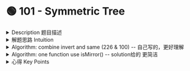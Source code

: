 # 🟢 101 - Symmetric Tree

<details>

<summary>Description 题目描述 </summary>

Given a binary tree, check whether it is a mirror of itself (ie, symmetric around its center).

<pre class="language-c"><code class="lang-c">    1
   / \
  2   2      => symmetric
 / \ / \
<strong>3  4 4  3
</strong></code></pre>

```c
    1
   / \
  2   2      => NOT symmetric
   \   \
   3    3
```

```
    1
   / \
  2   2      =>  symmetric
 /     \
3       3
```

</details>

<details>

<summary>解题思路 Intuition </summary>

* Symmetric: 是不是invert 左右两个sub tree之后 判断是否相等呢? 应该不是，因为example 2里边就不是
* ✅我觉得这道题最重要的就是找到symmetric的特征
  * null node: return true
  * one node: return true -> leaf node
  * left child/right child是null -> 好像也不好判断
* ✅总觉得和same tree和invert tree有点相似
  * <mark style="color:red;">啊！recursion: 先invert right sub tree -> compare with left sub tree to see if they are same</mark>
  * 226: invert binary tree&#x20;
  * 100: same tree

</details>

<details>

<summary>Algorithm: combine invert and same (226 &#x26; 100) -- 自己写的，更好理解</summary>

* recursion的实现: \
  <mark style="color:yellow;">**通过 helper method 来实现recursion,**</mark> \ <mark style="color:yellow;">**main function里不需要recursion**</mark>

<!---->

* singly layer logic: -> 卡
  * <mark style="color:red;">INVERT right sub tree -> compare with left sub tree to see if they are SAME</mark>
  * <mark style="color:red;">两个问题的结合 226 & 100</mark>
* Line15 不需要的原因：在检查left sub tree 和inverted后的right sub tree是否same时候已经隐含地检查了左子树和右子树是否symmetric。

<pre class="language-java" data-line-numbers><code class="lang-java">class Solution {
    public boolean isSymmetric(TreeNode root) {
        // termination condition
        if (root == null) {
            return true;
        }
        if (root.left == null &#x26;&#x26; root.right == null) {
            return true;
        }
        
        // singly layer logic:
        // recursion的体现:
        return isSameTree(root.left, invertTree(root.right))
        // 这里不需要因为自带recursion        
        // <a data-footnote-ref href="#user-content-fn-1">return isSymmetric(root.left) &#x26;&#x26; isSymmetric(root.right);</a>
    }
    
    // also use recursion
    private boolean isSameTree(TreeNode p, TreeNode q) {
        if (p == null &#x26;&#x26; q == null) {
            return true;
        }
        if (p == null || q == null) {
            return false;
        }
        
        // singly layer logic: the value of root is same
        if (p.val != q.val) {  // => 用不等于
            return false;
        }
        // recursion的实现
        return isSameTree(p.left, q.left) &#x26;&#x26; isSameTree(p.right, q.right);
    }
    
    // also use recursion
    private TreeNode invertTree(TreeNode root) {
        // termination condition
        if (root == null) {
            return null;
        }
        // singly layer logic: swap the left and right subtree
        TreeNode tempNode = root.left;
        root.left = root.right;
        root.right = tempNode; 
        
        // recursion的实现
        invertTree(root.left);
        invertTree(root.right);
    
        return root;
    }
}
</code></pre>

</details>

<details>

<summary>Algorithm:  one function use isMirror() -- solution给的 更简洁</summary>

<pre class="language-java"><code class="lang-java">public boolean isSymmetric(TreeNode root) {
    if (root == null) {
        return true;
    }
    return isMirror(root.left, root.right);
}
// helper method: recursion
private boolean isMirror(TreeNode p, TreeNode q) {
    // termination condition
    if (p == null || q == null) { // either of the treeNode is null
        return false;
    }
    if (p == null &#x26;&#x26; q == null) { // leaf node
        return true;
    }
    // singly layer condition &#x26; recursion的实现
    return (p.val == q.val) 
            &#x26;&#x26; <a data-footnote-ref href="#user-content-fn-2">isMirror(p.left, q.right) </a>
            &#x26;&#x26; <a data-footnote-ref href="#user-content-fn-3">isMirror(p.right, q.left);</a>
}
</code></pre>

这个算法的时间复杂度和空间复杂度均为 O(n)，其中 n 是二叉树中的节点数量。下面是具体的解释：

* 时间复杂度：在这个算法中，我们需要遍历二叉树的每个节点一次，因此时间复杂度为 O(n)。这是因为`isMirror`函数会递归地访问每个节点，比较左子树的左节点与右子树的右节点，以及左子树的右节点与右子树的左节点。
* 空间复杂度：在最坏的情况下，我们需要存储与二叉树的高度相当的函数调用（即递归栈）。在一棵满二叉树中，树的高度和节点数量的对数成正比，所以空间复杂度为 O(log n)。然而，在最坏的情况下（即树为线性结构），树的高度等于节点的数量，所以空间复杂度为 O(n)。

</details>

<details>

<summary>心得 Key Points</summary>

* 自己写着写着logic思考和intuition就想到了，有了点信心
* 是226invert和100same的体现，自己的intuition部分写的很好哈哈啊哈
* 但是解决方法有点赘余 有更优解更简单的解法 <mark style="color:red;">**注意main function中错误的点：赘余的recursion的体现**</mark>
* recursion的实现: 两个都是pass in 的argument是root的left和right\
  <mark style="color:yellow;">**通过 helper method 来实现recursion,**</mark> \ <mark style="color:yellow;">**main function里不需要recursion**</mark>

</details>

[^1]: 赘余的recursion体现

[^2]: 

[^3]: 
